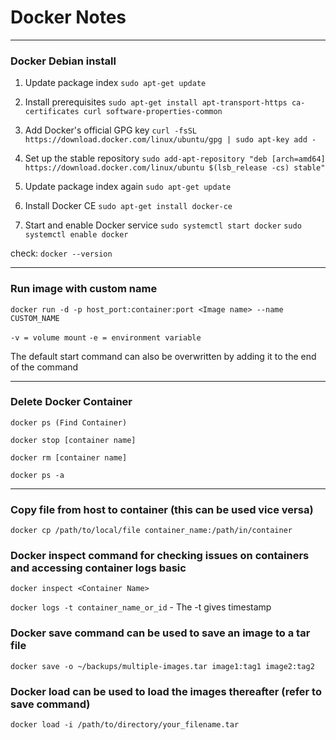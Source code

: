 # Docker Notes

---

### Docker Debian install

1.  Update package index
`sudo apt-get update`

2.  Install prerequisites
`sudo apt-get install apt-transport-https ca-certificates curl software-properties-common`

3.  Add Docker's official GPG key
`curl -fsSL https://download.docker.com/linux/ubuntu/gpg | sudo apt-key add -`

4.  Set up the stable repository
`sudo add-apt-repository "deb [arch=amd64] https://download.docker.com/linux/ubuntu $(lsb_release -cs) stable"`

5.  Update package index again
`sudo apt-get update`

6.  Install Docker CE
`sudo apt-get install docker-ce`

7.  Start and enable Docker service
`sudo systemctl start docker`
`sudo systemctl enable docker`

check:
`docker --version`

---

### Run image with custom name
`docker run -d -p host_port:container:port <Image name> --name CUSTOM_NAME`

`-v = volume mount`
`-e = environment variable`

The default start command can also be overwritten by adding it to the end of the command

---

### Delete Docker Container
`docker ps (Find Container)`

`docker stop [container name]`

`docker rm [container name]`

`docker ps -a`

---

### Copy file from host to container (this can be used vice versa)

`docker cp /path/to/local/file container_name:/path/in/container`

### Docker inspect command for checking issues on containers and accessing container logs basic

`docker inspect <Container Name>`

`docker logs -t container_name_or_id` - The -t gives timestamp

### Docker save command can be used to save an image to a tar file

`docker save -o ~/backups/multiple-images.tar image1:tag1 image2:tag2`

### Docker load can be used to load the images thereafter (refer to save command)

`docker load -i /path/to/directory/your_filename.tar`